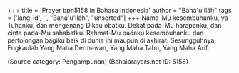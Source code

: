 +++
title = 'Prayer bpn5158 in Bahasa Indonesia'
author = "Bahá'u'lláh"
tags = ['lang-id', '', "Bahá'u'lláh", "unsorted"]
+++
Nama-Mu kesembuhanku, ya Tuhanku, dan mengenang Dikau obatku. Dekat pada-Mu harapanku, dan cinta pada-Mu sahabatku. Rahmat-Mu padaku kesembuhanku dan pertolongan bagiku baik di dunia ini maupun di akhirat. Sesungguhnya, Engkaulah Yang Maha Dermawan, Yang Maha Tahu, Yang Maha Arif.

(Source category: Pengampunan)
(Bahaiprayers.net ID: 5158)
